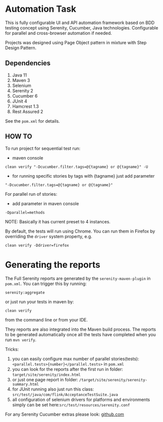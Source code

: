 # Automation Task

This is fully configurable UI and API automation framework based on BDD testing concept using Serenity, Cucumber, Java technologies.
Configurable for parallel and cross-browser automation if needed.

Projects was designed using Page Object pattern in mixture with Step Design Pattern.

## Dependencies

1. Java 11
2. Maven 3
3. Selenium
4. Serenity 2
5. Cucumber 6
6. JUnit 4
6. Hamcrest 1.3
7. Rest Assured 2

See the `pom.xml` for details.
## HOW TO

To run project for sequential test run:
- maven console
```
clean verify "-Dcucumber.filter.tags=@{tagname} or @{tagname}" -U
```
- for running specific stories by tags with {tagname} just add parameter
```
"-Dcucumber.filter.tags=@{tagname} or @{tagname}"
```
For parallel run of stories:
- add parameter in maven console
```
-Dparallel=methods
```
NOTE: Basically it has current preset to 4 instances.

By default, the tests will run using Chrome. You can run them in Firefox by overriding the `driver` system property, e.g.
```
clean verify -Ddriver=firefox
```

# Generating the reports
The Full Serenity reports are generated by the `serenity-maven-plugin` in `pom.xml`.
You can trigger this by running:
```
serenity:aggregate
```
or just run your tests in maven by:

```
clean verify
```
from the command line or from your IDE.

They reports are also integrated into the Maven build process.
The reports to be generated automatically once all the tests have completed when you run `mvn verify`.


Tricks:
1. you can easily configure max number of parallel stories(tests): `<parallel.tests>{number}</parallel.tests>` in `pom.xml`
2. you can look for the reports after the first run in folder: `target/site/serenity/index.html`
3. or just one page report in folder: `/target/site/serenity/serenity-summary.html`
4. for JUnit running also just run this class: `src/test/java/com/flink/AcceptanceTestSuite.java`
5. all configuration of selenium drivers for platforms and environments simply can be set here:`src/test/resources/serenity.conf`

For any Serenity Cucumber extras please look: [github.com](https://github.com/serenity-bdd/serenity-cucumber-starter/blob/5691f44c3600720d3c6e513b5761912350dda31e/README.md)
